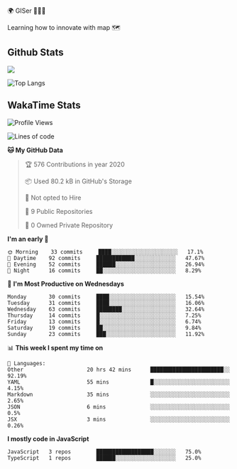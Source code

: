 🌍 GISer 👨🏻‍💻

Learning how to innovate with map 🗺

## Github Stats

![](https://github-readme-stats.vercel.app/api?username=lkcozy&show_icons=true&theme=tokyonight&hide_title=true)

![Top Langs](https://github-readme-stats.vercel.app/api/top-langs/?username=lkcozy&layout=compact&theme=tokyonight)

## WakaTime Stats

<!--START_SECTION:waka-->
![Profile Views](http://img.shields.io/badge/Profile%20Views-21-blue)

![Lines of code](https://img.shields.io/badge/From%20Hello%20World%20I've%20written-300620%20Lines%20of%20code-blue)

**🐱 My GitHub Data** 

> 🏆 576 Contributions in year 2020
 > 
> 📦 Used 80.2 kB in GitHub's Storage 
 > 
> 🚫 Not opted to Hire
 > 
> 📜 9 Public Repositories 
 > 
> 🔑 0 Owned Private Repository 
 > 
**I'm an early 🐤** 

```text
🌞 Morning    33 commits     ████░░░░░░░░░░░░░░░░░░░░░   17.1% 
🌆 Daytime    92 commits     ████████████░░░░░░░░░░░░░   47.67% 
🌃 Evening    52 commits     ██████░░░░░░░░░░░░░░░░░░░   26.94% 
🌙 Night      16 commits     ██░░░░░░░░░░░░░░░░░░░░░░░   8.29%

```
📅 **I'm Most Productive on Wednesdays** 

```text
Monday       30 commits     ████░░░░░░░░░░░░░░░░░░░░░   15.54% 
Tuesday      31 commits     ████░░░░░░░░░░░░░░░░░░░░░   16.06% 
Wednesday    63 commits     ████████░░░░░░░░░░░░░░░░░   32.64% 
Thursday     14 commits     █░░░░░░░░░░░░░░░░░░░░░░░░   7.25% 
Friday       13 commits     █░░░░░░░░░░░░░░░░░░░░░░░░   6.74% 
Saturday     19 commits     ██░░░░░░░░░░░░░░░░░░░░░░░   9.84% 
Sunday       23 commits     ███░░░░░░░░░░░░░░░░░░░░░░   11.92%

```


📊 **This week I spent my time on** 

```text
💬 Languages: 
Other                    20 hrs 42 mins      ███████████████████████░░   92.19% 
YAML                     55 mins             █░░░░░░░░░░░░░░░░░░░░░░░░   4.15% 
Markdown                 35 mins             ░░░░░░░░░░░░░░░░░░░░░░░░░   2.65% 
JSON                     6 mins              ░░░░░░░░░░░░░░░░░░░░░░░░░   0.5% 
JSX                      3 mins              ░░░░░░░░░░░░░░░░░░░░░░░░░   0.26%

```

**I mostly code in JavaScript** 

```text
JavaScript   3 repos        ██████████████████░░░░░░░   75.0% 
TypeScript   1 repos        ██████░░░░░░░░░░░░░░░░░░░   25.0%

```



<!--END_SECTION:waka-->
